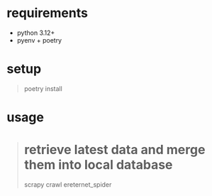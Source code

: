 
# requirements 

- python 3.12+
- pyenv + poetry

# setup

> poetry install

# usage

> # retrieve latest data and merge them into local database
> scrapy crawl ereternet_spider
